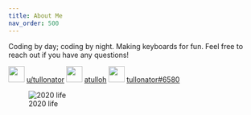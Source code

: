 ```yaml
---
title: About Me
nav_order: 500
---
```


Coding by day; coding by night. Making keyboards for fun. Feel free to reach out if you have any questions!

<img src="{{ site.baseurl }}/assets/images/reddit-logo.png" width="32" height="32" alt="" style="display: inline;"/> [u/tullonator](https://www.reddit.com/user/tullonator)
<img src="{{ site.baseurl }}/assets/images/github-logo.png" width="32" height="32" alt="" style="display: inline;"/> [atulloh](https://github.com/atulloh)
<img src="{{ site.baseurl }}/assets/images/discord-logo.png" width="32" height="32" alt="" style="display: inline;"/> [tullonator#6580](https://discord.com/users/369310977994260482)

<figure>
  <img src="{{ site.baseurl }}/assets/images/me.jpg" alt="2020 life"/>
  <figcaption>2020 life</figcaption>
</figure>